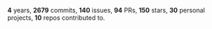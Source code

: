**4** years, **2679** commits, **140** issues, **94** PRs, **150** stars, **30** personal projects, **10** repos contributed to.
